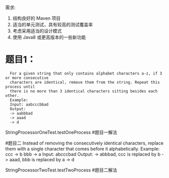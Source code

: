 需求:
1. 结构良好的 Maven 项目
2. 适当的单元测试，具有较高的测试覆盖率
3. 考虑采用适当的设计模式
5. 使用 Java8 或更高版本的一些新功能

# 题目1：

      For a given string that only contains alphabet characters a-z, if 3 or more consecutive
      characters are identical, remove them from the string. Repeat this process until
      there is no more than 3 identical characters sitting besides each other.
      Example:
      Input: aabcccbbad
      Output:
      -> aabbbad
      -> aaad
      -> d

StringProcessorOneTest.testOneProcess #题目一解法


#题目二
    Instead of removing the consecutively identical characters, replace them with a
    single character that comes before it alphabetically.
    Example:
    ccc -> b
    bbb -> a
    Input: abcccbad
    Output:
    -> abbbad, ccc is replaced by b
    -> aaad, bbb is replaced by a
    -> d
    
 StringProcessorTwoTest.testTwoProcess #题目二解法